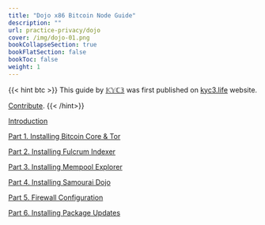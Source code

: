 ```yaml
---
title: "Dojo x86 Bitcoin Node Guide"
description: ""
url: practice-privacy/dojo
cover: /img/dojo-01.png
bookCollapseSection: true
bookFlatSection: false
bookToc: false
weight: 1
---
```


{{< hint btc >}}
This guide by [𝕂𝕐ℂ𝟛](https://twitter.com/KYCfree) was first published on [kyc3.life](https://kyc3.life/dojo-x86-bitcoin-node-guide/) website.

[Contribute](/contribute/).
{{< /hint>}}

[Introduction](/en/practice-privacy/dojo-0)

[Part 1. Installing Bitcoin Core & Tor](/en/practice-privacy/dojo-1)

[Part 2. Installing Fulcrum Indexer](/en/practice-privacy/dojo-2)

[Part 3. Installing Mempool Explorer](/en/practice-privacy/dojo-3)

[Part 4. Installing Samourai Dojo](/en/practice-privacy/dojo-4)

[Part 5. Firewall Configuration](/en/practice-privacy/dojo-5)

[Part 6. Installing Package Updates](/en/practice-privacy/dojo-6)
